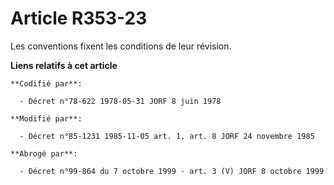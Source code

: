 # Article R353-23

Les conventions fixent les conditions de leur révision.

**Liens relatifs à cet article**

	**Codifié par**:

	  - Décret n°78-622 1978-05-31 JORF 8 juin 1978

	**Modifié par**:

	  - Décret n°85-1231 1985-11-05 art. 1, art. 8 JORF 24 novembre 1985

	**Abrogé par**:

	  - Décret n°99-864 du 7 octobre 1999 - art. 3 (V) JORF 8 octobre 1999
